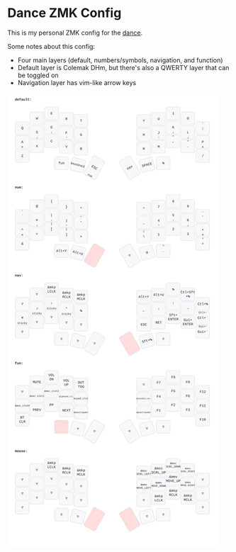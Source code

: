 # Dance ZMK Config

This is my personal ZMK config for the [dance](https://github.com/raeedcho/dance).

Some notes about this config:
- Four main layers (default, numbers/symbols, navigation, and function)
- Default layer is Colemak DHm, but there's also a QWERTY layer that can be toggled on
- Navigation layer has vim-like arrow keys

![Dance Keymap](keymap_img/dance.svg)
